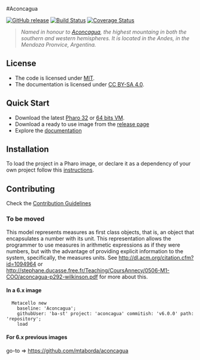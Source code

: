 #Aconcagua

[![GitHub release](https://img.shields.io/github/release/ba-st/Aconcagua.svg)](https://github.com/ba-st/Aconcagua/releases/latest)
[![Build Status](https://travis-ci.org/ba-st/Aconcagua.svg?branch=development)](https://travis-ci.org/ba-st/Aconcagua)
[![Coverage Status](https://coveralls.io/repos/github/ba-st/Aconcagua/badge.svg?branch=development)](https://coveralls.io/github/ba-st/Aconcagua?branch=development)

> *Named in honour to [Aconcagua](https://en.wikipedia.org/wiki/Aconcagua), the highest mountaing in both the southern and western hemispheres. It is located in the Andes, in the Mendoza Pronvice, Argentina.*

## License
- The code is licensed under [MIT](LICENSE).
- The documentation is licensed under [CC BY-SA 4.0](http://creativecommons.org/licenses/by-sa/4.0/).

## Quick Start

- Download the latest [Pharo 32](https://get.pharo.org/) or [64 bits VM](https://get.pharo.org/64/).
- Download a ready to use image from the [release page](https://github.com/ba-st/Aconcagua/releases/latest)
- Explore the [documentation](docs/)

## Installation

To load the project in a Pharo image, or declare it as a dependency of your own project follow this [instructions](docs/Installation.md).

## Contributing

Check the [Contribution Guidelines](CONTRIBUTING.md)

### To be moved

This model represents measures as first class objects, that is, an object that encapsulates a number with its unit. This representation allows the programmer to use measures in arithmetic expressions as if they were numbers, but with the advantage of providing explicit information to the system, specifically, the measures units. See http://dl.acm.org/citation.cfm?id=1094964 or http://stephane.ducasse.free.fr/Teaching/CoursAnnecy/0506-M1-COO/aconcagua-p292-wilkinson.pdf for more about this.

#### In a 6.x image
      Metacello new
        baseline: 'Aconcagua';
        githubUser: 'ba-st' project: 'aconcagua' commitish: 'v6.0.0' path: 'repository';
        load

#### For 6.x previous images
go-to => https://github.com/mtaborda/aconcagua

